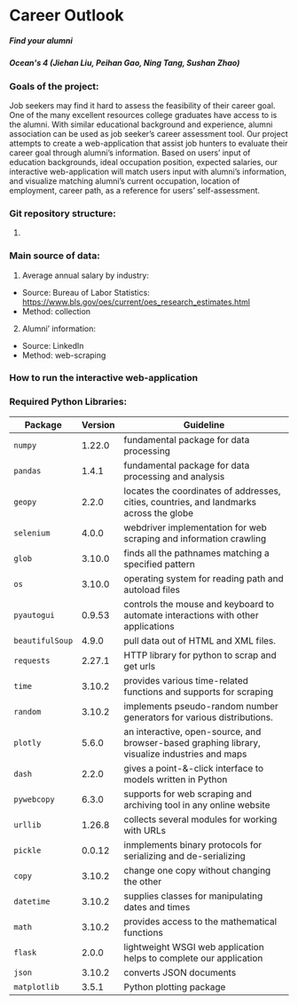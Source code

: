 # Career Outlook
##### Find your alumni
##### Ocean's 4 (Jiehan Liu, Peihan Gao, Ning Tang, Sushan Zhao)


### Goals of the project: 
Job seekers may find it hard to assess the feasibility of their career goal. One of the many excellent resources college graduates have access to is the alumni. With similar educational background and experience, alumni association can be used as job seeker’s career assessment tool.  Our project attempts to create a web-application that assist job hunters to evaluate their career goal through alumni’s information. Based on users’ input of education backgrounds, ideal occupation position, expected salaries, our interactive web-application will match users input with alumni’s information, and visualize matching alumni’s current occupation, location of employment, career path, as a reference for users’ self-assessment.

### Git repository structure:
1. 
### Main source of data:
1. Average annual salary by industry: 
- Source: Bureau of Labor Statistics: https://www.bls.gov/oes/current/oes_research_estimates.html
- Method: collection
2. Alumni’ information: 
- Source: LinkedIn 
- Method: web-scraping 

### How to run the interactive web-application 


### Required Python Libraries:
|Package|Version|Guideline|
|------|-------|----------|
|`numpy`|1.22.0|fundamental package for data processing|
|`pandas`|1.4.1|fundamental package for data processing and analysis|
|`geopy`|2.2.0|locates the coordinates of addresses, cities, countries, and landmarks across the globe|
|`selenium`|4.0.0|webdriver implementation for web scraping and information crawling|
|`glob`|3.10.0|finds all the pathnames matching a specified pattern |
|`os`|3.10.0|operating system for reading path and autoload files|
|`pyautogui`|0.9.53|controls the mouse and keyboard to automate interactions with other applications|
|`beautifulSoup`|4.9.0|pull data out of HTML and XML files. |
|`requests`|2.27.1|HTTP library for python to scrap and get urls|
|`time`|3.10.2|provides various time-related functions and supports for scraping|
|`random`|3.10.2|implements pseudo-random number generators for various distributions.|
|`plotly`|5.6.0|an interactive, open-source, and browser-based graphing library, visualize industries and maps|
|`dash`|2.2.0|gives a point-&-click interface to models written in Python|
|`pywebcopy`|6.3.0|supports for web scraping and archiving tool in any online website|
|`urllib`|1.26.8|collects several modules for working with URLs|
|`pickle`|0.0.12|inmplements binary protocols for serializing and de-serializing|
|`copy`|3.10.2|change one copy without changing the other|
|`datetime`|3.10.2|supplies classes for manipulating dates and times|
|`math`|3.10.2|provides access to the mathematical functions|
|`flask`|2.0.0|lightweight WSGI web application helps to complete our application|
|`json`|3.10.2|converts JSON documents|
|`matplotlib`|3.5.1|Python plotting package|


